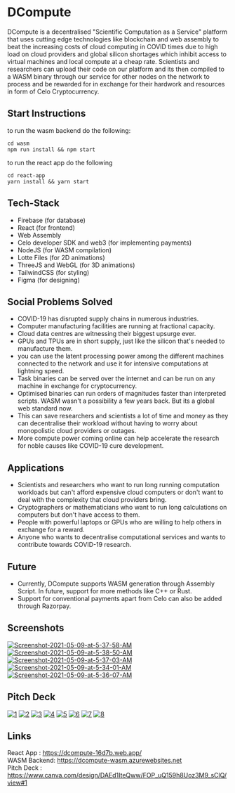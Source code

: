 # DCompute

DCompute is a decentralised "Scientific Computation as a Service" platform that uses cutting edge technologies like blockchain and web assembly to beat the increasing costs of cloud computing in COVID times due to high load on cloud providers and global silicon shortages which inhibit access to virtual machines and local compute at a cheap rate. Scientists and researchers can upload their code on our platform and its then compiled to a WASM binary through our service for other nodes on the network to process and be rewarded for in exchange for their hardwork and resources in form of Celo Cryptocurrency.

## Start Instructions

to run the wasm backend do the following:

```
cd wasm
npm run install && npm start
```

to run the react app do the following

```
cd react-app
yarn install && yarn start
```

## Tech-Stack

- Firebase (for database)
- React (for frontend)
- Web Assembly
- Celo developer SDK and web3 (for implementing payments)
- NodeJS (for WASM compilation)
- Lotte Files (for 2D animations)
- ThreeJS and WebGL (for 3D animations)
- TailwindCSS (for styling)
- Figma (for designing)

## Social Problems Solved

- COVID-19 has disrupted supply chains in numerous industries.
- Computer manufacturing facilities are running at fractional capacity.
- Cloud data centres are witnessing their biggest upsurge ever.
- GPUs and TPUs are in short supply, just like the silicon that's needed to manufacture them.
- you can use the latent processing power among the different machines connected to the network and use it for intensive computations at lightning speed.
- Task binaries can be served over the internet and can be run on any machine in exchange for cryptocurrency.
- Optimised binaries can run orders of magnitudes faster than interpreted scripts. WASM wasn't a possibility a few years back. But its a global web standard now.
- This can save researchers and scientists a lot of time and money as they can decentralise their workload without having to worry about monopolistic cloud providers or outages.
- More compute power coming online can help accelerate the research for noble causes like COVID-19 cure development.

## Applications

- Scientists and researchers who want to run long running computation workloads but can't afford expensive cloud computers or don't want to deal with the complexity that cloud providers bring.
- Cryptographers or mathematicians who want to run long calculations on computers but don't have access to them.
- People with powerful laptops or GPUs who are willing to help others in exchange for a reward.
- Anyone who wants to decentralise computational services and wants to contribute towards COVID-19 research.

## Future

- Currently, DCompute supports WASM generation through Assembly Script. In future, support for more methods like C++ or Rust.
- Support for conventional payments apart from Celo can also be added through Razorpay.

## Screenshots
<a href="https://ibb.co/sVfHrym"><img src="https://i.ibb.co/x7kHQJC/Screenshot-2021-05-09-at-5-37-58-AM.png" alt="Screenshot-2021-05-09-at-5-37-58-AM" border="0"></a>
<a href="https://ibb.co/Jz3w5TF"><img src="https://i.ibb.co/tbLT86P/Screenshot-2021-05-09-at-5-38-50-AM.png" alt="Screenshot-2021-05-09-at-5-38-50-AM" border="0"></a>
<a href="https://ibb.co/5RxVxqp"><img src="https://i.ibb.co/DRgng3c/Screenshot-2021-05-09-at-5-37-03-AM.png" alt="Screenshot-2021-05-09-at-5-37-03-AM" border="0"></a>
<a href="https://ibb.co/JtLYGDt"><img src="https://i.ibb.co/4tybXht/Screenshot-2021-05-09-at-5-34-01-AM.png" alt="Screenshot-2021-05-09-at-5-34-01-AM" border="0"></a>
<a href="https://ibb.co/3FKnpH2"><img src="https://i.ibb.co/WzCLk1Z/Screenshot-2021-05-09-at-5-36-07-AM.png" alt="Screenshot-2021-05-09-at-5-36-07-AM" border="0"></a>

## Pitch Deck
<a href="https://ibb.co/HChXvNL"><img src="https://i.ibb.co/2SZ5280/1.png" alt="1" ></a>
<a href="https://ibb.co/jRVMsLd"><img src="https://i.ibb.co/16sqj93/2.png" alt="2" ></a>
<a href="https://ibb.co/C6rbK9s"><img src="https://i.ibb.co/3vJpmFY/3.png" alt="3" ></a>
<a href="https://ibb.co/521jPhB"><img src="https://i.ibb.co/d7fpR4G/4.png" alt="4" ></a>
<a href="https://ibb.co/nbnXFMM"><img src="https://i.ibb.co/Dt8BZff/5.png" alt="5" ></a>
<a href="https://ibb.co/HB7GH0m"><img src="https://i.ibb.co/JmnrsNX/6.png" alt="6" ></a>
<a href="https://ibb.co/r7C0Wt4"><img src="https://i.ibb.co/cgG3mvD/7.png" alt="7" ></a>
<a href="https://ibb.co/dtcb8Ck"><img src="https://i.ibb.co/5k9Ybps/8.png" alt="8" ></a>

## Links

React App : <a href="https://dcompute-16d7b.web.app/">https://dcompute-16d7b.web.app/</a><br/>
WASM Backend: <a href="https://dcompute-wasm.azurewebsites.net">https://dcompute-wasm.azurewebsites.net</a><br/>
Pitch Deck : <a href="https://www.canva.com/design/DAEd1IteQww/FOP_uQ159h8Uoz3M9_sClQ/view#1">https://www.canva.com/design/DAEd1IteQww/FOP_uQ159h8Uoz3M9_sClQ/view#1</a><br/>
